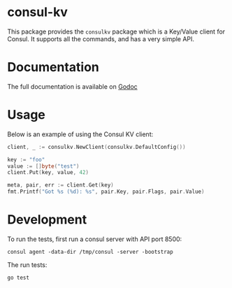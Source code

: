 consul-kv
=========

This package provides the `consulkv` package which is a Key/Value client for Consul. It supports all the commands, and has a very simple API.

Documentation
=============

The full documentation is available on [Godoc](http://godoc.org/github.com/armon/consul-kv)

Usage
=====

Below is an example of using the Consul KV client:

```go
client, _ := consulkv.NewClient(consulkv.DefaultConfig())

key := "foo"
value := []byte("test")
client.Put(key, value, 42)

meta, pair, err := client.Get(key)
fmt.Printf("Got %s (%d): %s", pair.Key, pair.Flags, pair.Value)
```

Development
===========

To run the tests, first run a consul server with API port 8500:

```
consul agent -data-dir /tmp/consul -server -bootstrap
```

The run tests:

```
go test
```
